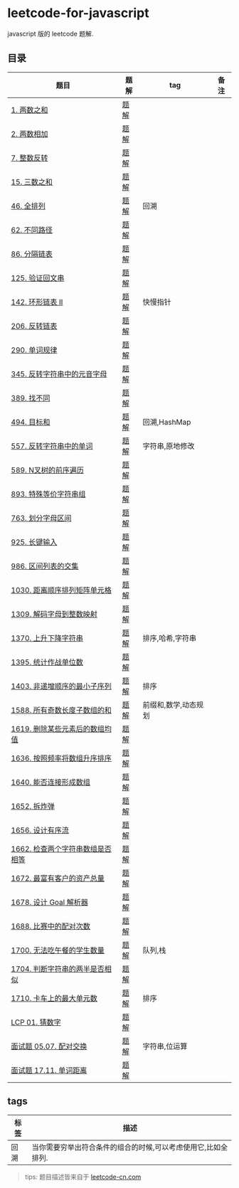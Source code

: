 # leetcode-for-javascript

javascript 版的 leetcode 题解.

## 目录

|题目|题解|tag|备注|
|-   |-   |-  |-   |
| [1. 两数之和](https://leetcode-cn.com/problems/two-sum/) | [题解](https://github.com/skypesky/leetcode-for-javascript/blob/master/1.%20%E4%B8%A4%E6%95%B0%E4%B9%8B%E5%92%8C.md) |  |  |
| [2. 两数相加](https://leetcode-cn.com/problems/add-two-numbers/) | [题解](https://github.com/skypesky/leetcode-for-javascript/blob/master/2.%20%E4%B8%A4%E6%95%B0%E7%9B%B8%E5%8A%A0.md) |  |  |
| [7. 整数反转](https://leetcode-cn.com/problems/reverse-integer/) | [题解](https://github.com/skypesky/leetcode-for-javascript/blob/master/7.%20%E6%95%B4%E6%95%B0%E5%8F%8D%E8%BD%AC.md) |  |  |
| [15. 三数之和](https://leetcode-cn.com/problems/3sum/) | [题解](https://github.com/skypesky/leetcode-for-javascript/blob/master/15.%20%E4%B8%89%E6%95%B0%E4%B9%8B%E5%92%8C.md) |  |  | 
| [46. 全排列](https://leetcode-cn.com/problems/permutations/) | [题解](https://github.com/skypesky/leetcode-for-javascript/blob/master/46.%20%E5%85%A8%E6%8E%92%E5%88%97.md) | 回溯 |  | 
| [62. 不同路径](https://leetcode-cn.com/problems/unique-paths/) | [题解](https://github.com/skypesky/leetcode-for-javascript/blob/master/62.%20%E4%B8%8D%E5%90%8C%E8%B7%AF%E5%BE%84.md) |  |  | 
| [86. 分隔链表](https://leetcode-cn.com/problems/partition-list/) | [题解](https://github.com/skypesky/leetcode-for-javascript/blob/master/86.%20%E5%88%86%E9%9A%94%E9%93%BE%E8%A1%A8.md) |  |  |  
| [125. 验证回文串](https://leetcode-cn.com/problems/valid-palindrome/) | [题解](https://github.com/skypesky/leetcode-for-javascript/blob/master/125.%20%E9%AA%8C%E8%AF%81%E5%9B%9E%E6%96%87%E4%B8%B2.md) |  |  |  
| [142. 环形链表 II](https://leetcode-cn.com/problems/linked-list-cycle-ii/) | [题解](https://github.com/skypesky/leetcode-for-javascript/blob/master/142.%20%E7%8E%AF%E5%BD%A2%E9%93%BE%E8%A1%A8%20II.md) | 快慢指针 |  |  
| [206. 反转链表](https://leetcode-cn.com/problems/reverse-linked-list/) | [题解](https://github.com/skypesky/leetcode-for-javascript/blob/master/206.%20%E5%8F%8D%E8%BD%AC%E9%93%BE%E8%A1%A8.md) |  |  |  
| [290. 单词规律](https://leetcode-cn.com/problems/word-pattern/) | [题解](https://github.com/skypesky/leetcode-for-javascript/blob/master/290.%20%E5%8D%95%E8%AF%8D%E8%A7%84%E5%BE%8B.md) |  |  |  
| [345. 反转字符串中的元音字母](https://leetcode-cn.com/problems/reverse-vowels-of-a-string/) | [题解](https://github.com/skypesky/leetcode-for-javascript/blob/master/345.%20%E5%8F%8D%E8%BD%AC%E5%AD%97%E7%AC%A6%E4%B8%B2%E4%B8%AD%E7%9A%84%E5%85%83%E9%9F%B3%E5%AD%97%E6%AF%8D.md) |  |  |  
| [389. 找不同](https://leetcode-cn.com/problems/find-the-difference/) | [题解](https://github.com/skypesky/leetcode-for-javascript/blob/389.-%E6%89%BE%E4%B8%8D%E5%90%8C/389.%20%E6%89%BE%E4%B8%8D%E5%90%8C.md) |  |  |  
| [494. 目标和](https://leetcode-cn.com/problems/target-sum/) | [题解](https://github.com/skypesky/leetcode-for-javascript/blob/master/494.%20%E7%9B%AE%E6%A0%87%E5%92%8C.md) | 回溯,HashMap |  |  
| [557. 反转字符串中的单词](https://leetcode-cn.com/problems/reverse-words-in-a-string-iii/) | [题解](https://github.com/skypesky/leetcode-for-javascript/blob/557.-%E5%8F%8D%E8%BD%AC%E5%AD%97%E7%AC%A6%E4%B8%B2%E4%B8%AD%E7%9A%84%E5%8D%95%E8%AF%8D-III/557.%20%E5%8F%8D%E8%BD%AC%E5%AD%97%E7%AC%A6%E4%B8%B2%E4%B8%AD%E7%9A%84%E5%8D%95%E8%AF%8D%20III.md) | 字符串,原地修改 |  |  
| [589. N叉树的前序遍历](https://leetcode-cn.com/problems/n-ary-tree-preorder-traversal/) | [题解](https://github.com/skypesky/leetcode-for-javascript/blob/master/589.%20N%E5%8F%89%E6%A0%91%E7%9A%84%E5%89%8D%E5%BA%8F%E9%81%8D%E5%8E%86.md) |  |  |  
| [893. 特殊等价字符串组](https://leetcode-cn.com/problems/groups-of-special-equivalent-strings/) | [题解](https://github.com/skypesky/leetcode-for-javascript/blob/893.-%E7%89%B9%E6%AE%8A%E7%AD%89%E4%BB%B7%E5%AD%97%E7%AC%A6%E4%B8%B2%E7%BB%84/893.%20%E7%89%B9%E6%AE%8A%E7%AD%89%E4%BB%B7%E5%AD%97%E7%AC%A6%E4%B8%B2%E7%BB%84.md) |  |  |  
| [763. 划分字母区间](https://leetcode-cn.com/problems/partition-labels/) | [题解](https://github.com/skypesky/leetcode-for-javascript/blob/master/763.%20%E5%88%92%E5%88%86%E5%AD%97%E6%AF%8D%E5%8C%BA%E9%97%B4.md) |  |  |  
| [925. 长键输入](https://leetcode-cn.com/problems/long-pressed-name/) | [题解](https://github.com/skypesky/leetcode-for-javascript/blob/master/925.%20%E9%95%BF%E9%94%AE%E8%BE%93%E5%85%A5.md) |  |  |  
| [986. 区间列表的交集](https://leetcode-cn.com/problems/interval-list-intersections/) | [题解](https://github.com/skypesky/leetcode-for-javascript/blob/master/986.%20%E5%8C%BA%E9%97%B4%E5%88%97%E8%A1%A8%E7%9A%84%E4%BA%A4%E9%9B%86.md) |  |  |  
| [1030. 距离顺序排列矩阵单元格](https://leetcode-cn.com/problems/matrix-cells-in-distance-order/) | [题解](https://github.com/skypesky/leetcode-for-javascript/blob/1030.-%E8%B7%9D%E7%A6%BB%E9%A1%BA%E5%BA%8F%E6%8E%92%E5%88%97%E7%9F%A9%E9%98%B5%E5%8D%95%E5%85%83%E6%A0%BC-1/1030.%20%E8%B7%9D%E7%A6%BB%E9%A1%BA%E5%BA%8F%E6%8E%92%E5%88%97%E7%9F%A9%E9%98%B5%E5%8D%95%E5%85%83%E6%A0%BC.md) |  |  |  
| [1309. 解码字母到整数映射](https://leetcode-cn.com/problems/decrypt-string-from-alphabet-to-integer-mapping/) | [题解](https://github.com/skypesky/leetcode-for-javascript/blob/master/1309.%20%E8%A7%A3%E7%A0%81%E5%AD%97%E6%AF%8D%E5%88%B0%E6%95%B4%E6%95%B0%E6%98%A0%E5%B0%84.md) |  |  | 
| [1370. 上升下降字符串](https://leetcode-cn.com/problems/increasing-decreasing-string/) | [题解](https://github.com/skypesky/leetcode-for-javascript/blob/1370.-%E4%B8%8A%E5%8D%87%E4%B8%8B%E9%99%8D%E5%AD%97%E7%AC%A6%E4%B8%B2/1370.%20%E4%B8%8A%E5%8D%87%E4%B8%8B%E9%99%8D%E5%AD%97%E7%AC%A6%E4%B8%B2.md) | 排序,哈希,字符串 |  | 
| [1395. 统计作战单位数](https://leetcode-cn.com/problems/minimum-subsequence-in-non-increasing-order/) | [题解](https://github.com/skypesky/leetcode-for-javascript/blob/master/1395.%20%E7%BB%9F%E8%AE%A1%E4%BD%9C%E6%88%98%E5%8D%95%E4%BD%8D%E6%95%B0.md) |  |  | 
| [1403. 非递增顺序的最小子序列](https://leetcode-cn.com/problems/count-number-of-teams/) | [题解](https://github.com/skypesky/leetcode-for-javascript/blob/1403.-%E9%9D%9E%E9%80%92%E5%A2%9E%E9%A1%BA%E5%BA%8F%E7%9A%84%E6%9C%80%E5%B0%8F%E5%AD%90%E5%BA%8F%E5%88%97/1403.%20%E9%9D%9E%E9%80%92%E5%A2%9E%E9%A1%BA%E5%BA%8F%E7%9A%84%E6%9C%80%E5%B0%8F%E5%AD%90%E5%BA%8F%E5%88%97.md) | 排序  |  | 
| [1588. 所有奇数长度子数组的和](https://leetcode-cn.com/problems/sum-of-all-odd-length-subarrays/) | [题解](https://github.com/skypesky/leetcode-for-javascript/blob/1588.-%E6%89%80%E6%9C%89%E5%A5%87%E6%95%B0%E9%95%BF%E5%BA%A6%E5%AD%90%E6%95%B0%E7%BB%84%E7%9A%84%E5%92%8C/1588.%20%E6%89%80%E6%9C%89%E5%A5%87%E6%95%B0%E9%95%BF%E5%BA%A6%E5%AD%90%E6%95%B0%E7%BB%84%E7%9A%84%E5%92%8C.md) | 前缀和,数学,动态规划  |  | 
| [1619. 删除某些元素后的数组均值](https://leetcode-cn.com/problems/mean-of-array-after-removing-some-elements/) | [题解](https://github.com/skypesky/leetcode-for-javascript/blob/1619.-%E5%88%A0%E9%99%A4%E6%9F%90%E4%BA%9B%E5%85%83%E7%B4%A0%E5%90%8E%E7%9A%84%E6%95%B0%E7%BB%84%E5%9D%87%E5%80%BC/1619.%20%E5%88%A0%E9%99%A4%E6%9F%90%E4%BA%9B%E5%85%83%E7%B4%A0%E5%90%8E%E7%9A%84%E6%95%B0%E7%BB%84%E5%9D%87%E5%80%BC.md) |  |  | 
| [1636. 按照频率将数组升序排序](https://leetcode-cn.com/problems/sort-array-by-increasing-frequency/) | [题解](https://github.com/skypesky/leetcode-for-javascript/blob/1636.-%E6%8C%89%E7%85%A7%E9%A2%91%E7%8E%87%E5%B0%86%E6%95%B0%E7%BB%84%E5%8D%87%E5%BA%8F%E6%8E%92%E5%BA%8F/1636.%20%E6%8C%89%E7%85%A7%E9%A2%91%E7%8E%87%E5%B0%86%E6%95%B0%E7%BB%84%E5%8D%87%E5%BA%8F%E6%8E%92%E5%BA%8F.md) |  |  | 
| [1640. 能否连接形成数组](https://leetcode-cn.com/problems/check-array-formation-through-concatenation/) | [题解](https://github.com/skypesky/leetcode-for-javascript/blob/1640.-%E8%83%BD%E5%90%A6%E8%BF%9E%E6%8E%A5%E5%BD%A2%E6%88%90%E6%95%B0%E7%BB%84/1640.%20%E8%83%BD%E5%90%A6%E8%BF%9E%E6%8E%A5%E5%BD%A2%E6%88%90%E6%95%B0%E7%BB%84.md) |  |  | 
| [1652. 拆炸弹](https://leetcode-cn.com/problems/defuse-the-bomb/) | [题解](https://github.com/skypesky/leetcode-for-javascript/blob/1652.-%E6%8B%86%E7%82%B8%E5%BC%B9/1652.%20%E6%8B%86%E7%82%B8%E5%BC%B9.md) |  |  | 
| [1656. 设计有序流](https://leetcode-cn.com/problems/design-an-ordered-stream/) | [题解](https://github.com/skypesky/leetcode-for-javascript/blob/1656.-%E8%AE%BE%E8%AE%A1%E6%9C%89%E5%BA%8F%E6%B5%81/1656.%20%E8%AE%BE%E8%AE%A1%E6%9C%89%E5%BA%8F%E6%B5%81.md) |  |  | 
| [1662. 检查两个字符串数组是否相等](https://leetcode-cn.com/problems/check-if-two-string-arrays-are-equivalent/) | [题解](https://github.com/skypesky/leetcode-for-javascript/blob/1662.-%E6%A3%80%E6%9F%A5%E4%B8%A4%E4%B8%AA%E5%AD%97%E7%AC%A6%E4%B8%B2%E6%95%B0%E7%BB%84%E6%98%AF%E5%90%A6%E7%9B%B8%E7%AD%89/1662.%20%E6%A3%80%E6%9F%A5%E4%B8%A4%E4%B8%AA%E5%AD%97%E7%AC%A6%E4%B8%B2%E6%95%B0%E7%BB%84%E6%98%AF%E5%90%A6%E7%9B%B8%E7%AD%89.md) |  |  | 
| [1672. 最富有客户的资产总量](https://leetcode-cn.com/problems/richest-customer-wealth/) | [题解](https://github.com/skypesky/leetcode-for-javascript/blob/1672.-%E6%9C%80%E5%AF%8C%E6%9C%89%E5%AE%A2%E6%88%B7%E7%9A%84%E8%B5%84%E4%BA%A7%E6%80%BB%E9%87%8F/1672.%20%E6%9C%80%E5%AF%8C%E6%9C%89%E5%AE%A2%E6%88%B7%E7%9A%84%E8%B5%84%E4%BA%A7%E6%80%BB%E9%87%8F.md) |  |  |
| [1678. 设计 Goal 解析器](https://leetcode-cn.com/problems/goal-parser-interpretation/) | [题解](https://github.com/skypesky/leetcode-for-javascript/blob/1688.-%E6%AF%94%E8%B5%9B%E4%B8%AD%E7%9A%84%E9%85%8D%E5%AF%B9%E6%AC%A1%E6%95%B0/1688.%20%E6%AF%94%E8%B5%9B%E4%B8%AD%E7%9A%84%E9%85%8D%E5%AF%B9%E6%AC%A1%E6%95%B0.md) |  |  | 
| [1688. 比赛中的配对次数](https://leetcode-cn.com/problems/count-of-matches-in-tournament/) | [题解](https://github.com/skypesky/leetcode-for-javascript/blob/1688.-%E6%AF%94%E8%B5%9B%E4%B8%AD%E7%9A%84%E9%85%8D%E5%AF%B9%E6%AC%A1%E6%95%B0/1688.%20%E6%AF%94%E8%B5%9B%E4%B8%AD%E7%9A%84%E9%85%8D%E5%AF%B9%E6%AC%A1%E6%95%B0.md) |  |  | 
| [1700. 无法吃午餐的学生数量](https://leetcode-cn.com/problems/number-of-students-unable-to-eat-lunch/) | [题解](https://github.com/skypesky/leetcode-for-javascript/blob/1700.-%E6%97%A0%E6%B3%95%E5%90%83%E5%8D%88%E9%A4%90%E7%9A%84%E5%AD%A6%E7%94%9F%E6%95%B0%E9%87%8F/1700.%20%E6%97%A0%E6%B3%95%E5%90%83%E5%8D%88%E9%A4%90%E7%9A%84%E5%AD%A6%E7%94%9F%E6%95%B0%E9%87%8F.md) | 队列,栈 |  | 
| [1704. 判断字符串的两半是否相似](https://leetcode-cn.com/problems/determine-if-string-halves-are-alike/) | [题解](https://github.com/skypesky/leetcode-for-javascript/blob/master/1704.%20%E5%88%A4%E6%96%AD%E5%AD%97%E7%AC%A6%E4%B8%B2%E7%9A%84%E4%B8%A4%E5%8D%8A%E6%98%AF%E5%90%A6%E7%9B%B8%E4%BC%BC.md) |  |  | 
| [1710. 卡车上的最大单元数](https://leetcode-cn.com/problems/maximum-units-on-a-truck/) | [题解](https://github.com/skypesky/leetcode-for-javascript/blob/1710.-%E5%8D%A1%E8%BD%A6%E4%B8%8A%E7%9A%84%E6%9C%80%E5%A4%A7%E5%8D%95%E5%85%83%E6%95%B0/1710.%20%E5%8D%A1%E8%BD%A6%E4%B8%8A%E7%9A%84%E6%9C%80%E5%A4%A7%E5%8D%95%E5%85%83%E6%95%B0.md) | 排序  |  | 
| [LCP 01. 猜数字](https://leetcode-cn.com/problems/guess-numbers/) | [题解](https://github.com/skypesky/leetcode-for-javascript/blob/LCP01/LCP%2001.%20%E7%8C%9C%E6%95%B0%E5%AD%97.md) |  |  | 
| [面试题 05.07. 配对交换](https://leetcode-cn.com/problems/exchange-lcci/) | [题解](https://github.com/skypesky/leetcode-for-javascript/blob/%E9%9D%A2%E8%AF%95%E9%A2%98-05.07.-%E9%85%8D%E5%AF%B9%E4%BA%A4%E6%8D%A2/%E9%9D%A2%E8%AF%95%E9%A2%98%2005.07.%20%E9%85%8D%E5%AF%B9%E4%BA%A4%E6%8D%A2.md) | 字符串,位运算 |  | 
| [面试题 17.11. 单词距离](https://leetcode-cn.com/problems/find-closest-lcci/) | [题解](https://github.com/skypesky/leetcode-for-javascript/blob/master/%E9%9D%A2%E8%AF%95%E9%A2%98%2017.11.%20%E5%8D%95%E8%AF%8D%E8%B7%9D%E7%A6%BB.md) |  |  | 

## tags

| 标签 | 描述                                                          |
| ---- | ------------------------------------------------------------- |
| 回溯 | 当你需要穷举出符合条件的组合的时候,可以考虑使用它,比如全排列. |

> tips: 题目描述皆来自于 [leetcode-cn.com](https://leetcode-cn.com/)
